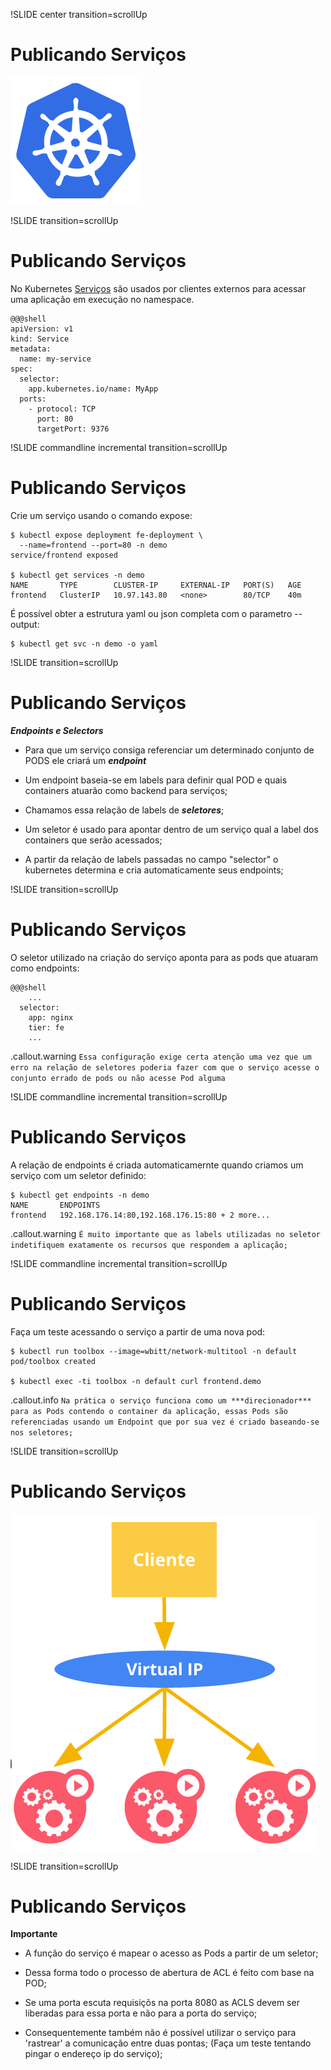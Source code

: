 !SLIDE center transition=scrollUp

# Publicando Serviços
![kubernetes](images/kubernetes.png)

!SLIDE transition=scrollUp

# Publicando Serviços

No Kubernetes [Serviços](https://kubernetes.io/docs/concepts/services-networking/service/) são usados por clientes externos para acessar uma aplicação em execução no namespace.

    @@@shell
    apiVersion: v1
    kind: Service
    metadata:
      name: my-service
    spec:
      selector:
        app.kubernetes.io/name: MyApp
      ports:
        - protocol: TCP
          port: 80
          targetPort: 9376

!SLIDE commandline incremental transition=scrollUp

# Publicando Serviços

Crie um serviço usando o comando expose:

	$ kubectl expose deployment fe-deployment \
      --name=frontend --port=80 -n demo
	service/frontend exposed

	$ kubectl get services -n demo
	NAME       TYPE        CLUSTER-IP     EXTERNAL-IP   PORT(S)   AGE
	frontend   ClusterIP   10.97.143.80   <none>        80/TCP    40m

É possível obter a estrutura yaml ou json completa com o parametro --output:

	$ kubectl get svc -n demo -o yaml 

!SLIDE transition=scrollUp

# Publicando Serviços

***Endpoints e Selectors***

- Para que um serviço consiga referenciar um determinado conjunto de PODS ele criará um ***endpoint***

- Um endpoint baseia-se em labels para definir qual POD e quais containers atuarão como backend para serviços;

- Chamamos essa relação de labels de ***seletores***;

- Um seletor é usado para  apontar dentro de um serviço qual a label dos containers que serão acessados;

- A partir da relação de labels passadas no campo "selector" o kubernetes determina e cria automaticamente seus endpoints;


!SLIDE transition=scrollUp

# Publicando Serviços

O seletor utilizado na criação do serviço aponta para as pods que atuaram como endpoints:

    @@@shell
        ...
      selector:
        app: nginx
        tier: fe
        ...

.callout.warning `Essa configuração exige certa atenção uma vez que um erro na relação de seletores poderia fazer com que o serviço acesse o conjunto errado de pods ou não acesse Pod alguma`

!SLIDE commandline incremental transition=scrollUp

# Publicando Serviços

A relação de endpoints é criada automaticamernte quando criamos um serviço com um seletor definido:

	$ kubectl get endpoints -n demo
	NAME       ENDPOINTS                                      
	frontend   192.168.176.14:80,192.168.176.15:80 + 2 more...

.callout.warning `É muito importante que as labels utilizadas no seletor indetifiquem exatamente os recursos que respondem a aplicação;`

!SLIDE commandline incremental transition=scrollUp

# Publicando Serviços

Faça um teste acessando o serviço a partir de uma nova pod:

	$ kubectl run toolbox --image=wbitt/network-multitool -n default
	pod/toolbox created

	$ kubectl exec -ti toolbox -n default curl frontend.demo

.callout.info `Na prática o serviço funciona como um ***direcionador*** para as Pods contendo o container da aplicação, essas Pods são referenciadas usando um Endpoint que por sua vez é criado baseando-se nos seletores;`


!SLIDE transition=scrollUp

# Publicando Serviços

![kubernetes](images/service-arq.png)

!SLIDE transition=scrollUp

# Publicando Serviços

**Importante**

- A função do serviço é mapear o acesso as Pods a partir de um seletor;

- Dessa forma todo o processo de abertura de ACL é feito com base na POD;

- Se uma porta escuta requisiçõs na porta 8080 as ACLS devem ser liberadas para essa porta e não para a porta do serviço;

- Consequentemente também não é possível utilizar o serviço para 'rastrear' a comunicação entre duas pontas;
(Faça um teste tentando pingar o endereço ip do serviço);
